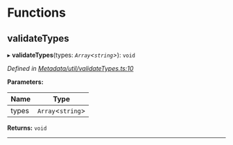 

# Functions

<a id="validatetypes"></a>

##  validateTypes

▸ **validateTypes**(types: *`Array`<`string`>*): `void`

*Defined in [Metadata/util/validateTypes.ts:10](https://github.com/polkadot-js/api/blob/c1a6f02/packages/types/src/Metadata/util/validateTypes.ts#L10)*

**Parameters:**

| Name | Type |
| ------ | ------ |
| types | `Array`<`string`> |

**Returns:** `void`

___

